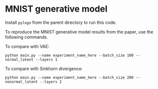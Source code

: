 # MNIST generative model

Install `pylego` from the parent directory to run this code.

To reproduce the MNIST generative model results from the paper, use the following commands.

To compare with VAE:
```
python main.py --name experiment_name_here --batch_size 100 --normal_latent --layers 1
```

To compare with Sinkhorn divergence:
```
python main.py --name experiment_name_here --batch_size 200 --nonormal_latent --layers 2
```

